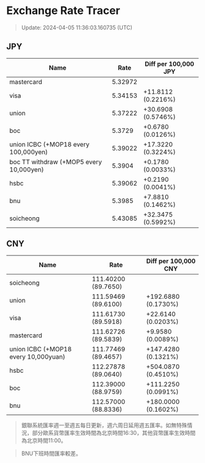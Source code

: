 # Exchange Rate Tracer

> Update: 2024-04-05 11:36:03.160735 (UTC)

## JPY

| Name                                    |    Rate | Diff per 100,000 JPY   |
|-----------------------------------------|---------|------------------------|
| mastercard                              | 5.32972 |                        |
| visa                                    | 5.34153 | +11.8112 (0.2216%)     |
| union                                   | 5.37222 | +30.6908 (0.5746%)     |
| boc                                     | 5.3729  | +0.6780 (0.0126%)      |
| union ICBC (+MOP18 every 100,000yen)    | 5.39022 | +17.3220 (0.3224%)     |
| boc TT withdraw (+MOP5 every 10,000yen) | 5.3904  | +0.1780 (0.0033%)      |
| hsbc                                    | 5.39062 | +0.2190 (0.0041%)      |
| bnu                                     | 5.3985  | +7.8810 (0.1462%)      |
| soicheong                               | 5.43085 | +32.3475 (0.5992%)     |

## CNY

| Name                                 | Rate                | Diff per 100,000 CNY   |
|--------------------------------------|---------------------|------------------------|
| soicheong                            | 111.40200	(89.7650) |                        |
| union                                | 111.59469	(89.6100) | +192.6880 (0.1730%)    |
| visa                                 | 111.61730	(89.5918) | +22.6140 (0.0203%)     |
| mastercard                           | 111.62726	(89.5839) | +9.9580 (0.0089%)      |
| union ICBC (+MOP18 every 10,000yuan) | 111.77469	(89.4657) | +147.4280 (0.1321%)    |
| hsbc                                 | 112.27878	(89.0640) | +504.0870 (0.4510%)    |
| boc                                  | 112.39000	(88.9759) | +111.2250 (0.0991%)    |
| bnu                                  | 112.57000	(88.8336) | +180.0000 (0.1602%)    |


> 銀聯系統匯率週一至週五每日更新，週六周日延用週五匯率。如無特殊情況，部分歐系貨幣匯率生效時間為北京時間16:30，其他貨幣匯率生效時間為北京時間11:00。

> BNU下班時間匯率較差。

